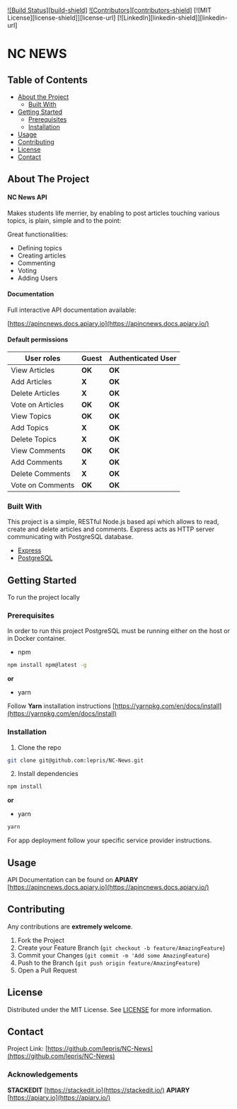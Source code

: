 <!-- PROJECT SHIELDS -->
[![Build Status][build-shield]]()
[![Contributors][contributors-shield]]()
[![MIT License][license-shield]][license-url]
[![LinkedIn][linkedin-shield]][linkedin-url]



<!-- Header -->
# NC NEWS


<!-- TABLE OF CONTENTS -->
## Table of Contents

* [About the Project](#about-the-project)
  * [Built With](#built-with)
* [Getting Started](#getting-started)
  * [Prerequisites](#prerequisites)
  * [Installation](#installation)
* [Usage](#usage)
* [Contributing](#contributing)
* [License](#license)
* [Contact](#contact)


<!-- ABOUT THE PROJECT -->
## About The Project


#### NC News API 

Makes students life merrier, by enabling to post articles touching various topics, is plain, simple and to the point:

Great functionalities:
* Defining topics
* Creating articles
* Commenting
* Voting
* Adding Users

#### Documentation
Full interactive  API documentation available:

[https://apincnews.docs.apiary.io](https://apincnews.docs.apiary.io/)

#### Default permissions

| User roles | Guest | Authenticated User
|--|--|--|
| View Articles | **OK** | **OK**
| Add Articles | **X** | **OK**
| Delete Articles | **X** | **OK**
| Vote on Articles | **OK** | **OK**
| View Topics | **OK** | **OK**
| Add Topics | **X** | **OK**
| Delete Topics | **X** | **OK**
| View Comments | **OK** | **OK**
| Add Comments | **X** | **OK**
| Delete Comments | **X** | **OK**
| Vote on Comments | **OK** | **OK**



### Built With

This project is a simple, RESTful Node.js based api which allows to read, create and delete articles and comments. Express acts as HTTP server communicating with PostgreSQL database.

* [Express](https://expressjs.com/)
* [PostgreSQL](https://www.postgresql.org/)

<!-- GETTING STARTED -->
## Getting Started

To run the project locally

### Prerequisites

In order to run this project PostgreSQL must be running either on the host or in Docker container.

* npm
```sh
npm install npm@latest -g
```
**or**
* yarn

Follow **Yarn** installation instructions
[https://yarnpkg.com/en/docs/install](https://yarnpkg.com/en/docs/install)


### Installation

1. Clone the repo
```sh
git clone git@github.com:lepris/NC-News.git
```
2. Install dependencies
```sh
npm install
```
**or**
* yarn
```sh
yarn
```

For app deployment follow your specific service provider instructions.

<!-- USAGE EXAMPLES -->
## Usage

API Documentation can be found on **APIARY**
[https://apincnews.docs.apiary.io](https://apincnews.docs.apiary.io/)


<!-- CONTRIBUTING -->
## Contributing

Any contributions are  **extremely welcome**.

1. Fork the Project
2. Create your Feature Branch (`git checkout -b feature/AmazingFeature`)
3. Commit your Changes (`git commit -m 'Add some AmazingFeature`)
4. Push to the Branch (`git push origin feature/AmazingFeature`)
5. Open a Pull Request



<!-- LICENSE -->
## License

Distributed under the MIT License. See [LICENSE](./license.txt) for more information.



<!-- CONTACT -->
## Contact


Project Link: [https://github.com/lepris/NC-News](https://github.com/lepris/NC-News)

<!--ACKNOWLEDGEMENTS-->
### Acknowledgements
**STACKEDIT**  [https://stackedit.io](https://stackedit.io/)
**APIARY**  [https://apiary.io](https://apiary.io/)

